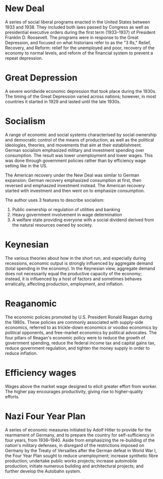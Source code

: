 # New Deal
A series of social liberal programs enacted in the United States between 1933 and 1938. They included both laws passed by Congress as well as presidential executive orders during the first term (1933–1937) of President Franklin D. Roosevelt. The programs were in response to the Great Depression, and focused on what historians refer to as the "3 Rs," Relief, Recovery, and Reform: relief for the unemployed and poor, recovery of the economy to normal levels, and reform of the financial system to prevent a repeat depression.

# Great Depression
A severe worldwide economic depression that took place during the 1930s. The timing of the Great Depression varied across nations; however, in most countries it started in 1929 and lasted until the late 1930s.

# Socialism
A range of economic and social systems characterised by social ownership and democratic control of the means of production; as well as the political ideologies, theories, and movements that aim at their establishment. German socialism emphasized military and investment spending over consumption. The result was lower unemployment and lower wages. This was done through government policies rather than by efficiency wage setting like in the US. 

The American recovery under the New Deal was similar to German expansion: German recovery emphasized consumption at first, then reversed and emphaszed investment instead. The American recovery started with investment and then went on to emphasize consumption. 

The author uses 3 features to describe socialism:

1. Public ownership or regulation of utilities and banking
2. Heavy government involvement in wage determination
3. A welfare state providing everyone with a social dividend derived from the natural resources owned by society.

# Keynesian
The various theories about how in the short run, and especially during recessions, economic output is strongly influenced by aggregate demand (total spending in the economy). In the Keynesian view, aggregate demand does not necessarily equal the productive capacity of the economy; instead, it is influenced by a host of factors and sometimes behaves erratically, affecting production, employment, and inflation.

# Reaganomic
The economic policies promoted by U.S. President Ronald Reagan during the 1980s. These policies are commonly associated with supply-side economics, referred to as trickle-down economics or voodoo economics by political opponents, and free-market economics by political advocates. The four pillars of Reagan's economic policy were to reduce the growth of government spending, reduce the federal income tax and capital gains tax, reduce government regulation, and tighten the money supply in order to reduce inflation.

# Efficiency wages
Wages above the market wage designed to elicit greater effort from worker. The higher pay encourages productivity, giving rise to higher-quality efforts. 

# Nazi Four Year Plan
A series of economic measures initiated by Adolf Hitler to provide for the rearmament of Germany, and to prepare the country for self-sufficiency in four years, from 1936–1940. Aside from emphasizing the re-building of the nation's military defenses, in disregard of the restrictions imposed on Germany by the Treaty of Versailles after the German defeat in World War I, the Four Year Plan sought to reduce unemployment; increase synthetic fibre production; undertake public works projects; increase automobile production; initiate numerous building and architectural projects; and further develop the Autobahn system.
